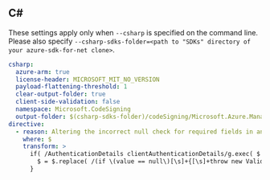## C#

These settings apply only when `--csharp` is specified on the command line.
Please also specify `--csharp-sdks-folder=<path to "SDKs" directory of your azure-sdk-for-net clone>`.

```yaml $(csharp)
csharp:
  azure-arm: true
  license-header: MICROSOFT_MIT_NO_VERSION
  payload-flattening-threshold: 1
  clear-output-folder: true
  client-side-validation: false
  namespace: Microsoft.CodeSigning
  output-folder: $(csharp-sdks-folder)/codeSigning/Microsoft.Azure.Management.CodeSigning/src/Generated
directive: 
  - reason: Altering the incorrect null check for required fields in an optional body in listClusterUserCredentials
    where: $
    transform: > 
      if( /AuthenticationDetails clientAuthenticationDetails/g.exec( $ ) ) {
        $ = $.replace( /(if \(value == null\)[\s]+{[\s]+throw new ValidationException\(ValidationRules.CannotBeNull, "value"\);[\s]+}[\s]+)AuthenticationDetails/g, "AuthenticationDetails" );
      } 
  
```